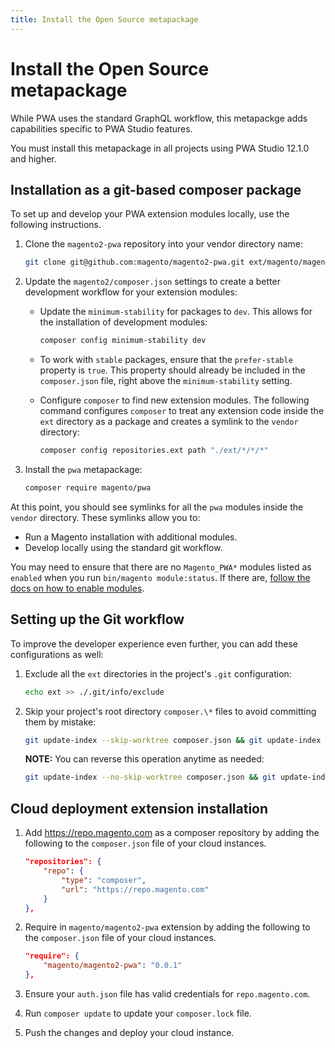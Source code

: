 ```yaml
---
title: Install the Open Source metapackage
---
```


# Install the Open Source metapackage

While PWA uses the standard GraphQL workflow, this metapackge adds capabilities specific to PWA Studio features.

You must install this metapackage in all projects using PWA Studio 12.1.0 and higher.

## Installation as a git-based composer package

To set up and develop your PWA extension modules locally, use the following instructions.

1. Clone the `magento2-pwa` repository into your vendor directory name:

    ```bash
    git clone git@github.com:magento/magento2-pwa.git ext/magento/magento2-pwa
    ```

1. Update the `magento2/composer.json` settings to create a better development workflow for your extension modules:

    -  Update the `minimum-stability` for packages to `dev`. This allows for the installation of development modules:

        ```bash
        composer config minimum-stability dev
        ```

    -  To work with `stable` packages, ensure that the `prefer-stable` property is `true`. This property should already be included in the `composer.json` file, right above the `minimum-stability` setting.

    -  Configure `composer` to find new extension modules. The following command configures `composer` to treat any extension code inside the `ext` directory as a package and creates a symlink to the `vendor` directory:

        ```bash
        composer config repositories.ext path "./ext/*/*/*"
        ```

1. Install the `pwa` metapackage:

    ```bash
    composer require magento/pwa
    ```

At this point, you should see symlinks for all the `pwa` modules inside the `vendor` directory. These symlinks allow you to:

-  Run a Magento installation with additional modules.
-  Develop locally using the standard git workflow.

You may need to ensure that there are no `Magento_PWA*` modules listed as `enabled` when you run `bin/magento module:status`. If there are, [follow the docs on how to enable modules](https://devdocs.magento.com/guides/v2.4/extension-dev-guide/build/enable-module.html).

## Setting up the Git workflow

To improve the developer experience even further, you can add these configurations as well:

1. Exclude all the `ext` directories in the project's `.git` configuration:

    ```bash
    echo ext >> ./.git/info/exclude
    ```

1. Skip your project's root directory `composer.\*` files to avoid committing them by mistake:

    ```bash
    git update-index --skip-worktree composer.json && git update-index --skip-worktree composer.lock
    ```

    **NOTE:** You can reverse this operation anytime as needed:

    ```bash
    git update-index --no-skip-worktree composer.json && git update-index --no-skip-worktree composer.lock
    ```

## Cloud deployment extension installation

1. Add https://repo.magento.com as a composer repository by adding the following to the `composer.json` file of your cloud instances.

    ```json
    "repositories": {
        "repo": {
            "type": "composer",
            "url": "https://repo.magento.com"
        }
    },
    ```

1. Require in `magento/magento2-pwa` extension by adding the following to the `composer.json` file of your cloud instances.

    ```json
    "require": {
        "magento/magento2-pwa": "0.0.1"
    },
    ```

1. Ensure your `auth.json` file has valid credentials for `repo.magento.com`.

1. Run `composer update` to update your `composer.lock` file.

1. Push the changes and deploy your cloud instance.
